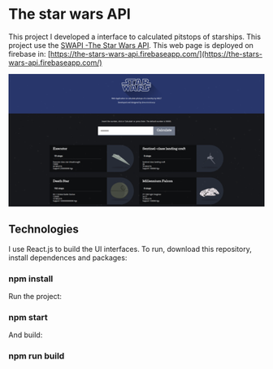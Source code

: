 # The star wars API

This project I developed a interface to calculated pitstops of starships. This project use the [SWAPI -The Star Wars API](https://swapi.co/). This web page is deployed on firebase in: [https://the-stars-wars-api.firebaseapp.com/](https://the-stars-wars-api.firebaseapp.com/)

![Image web app](https://github.com/marialuisacp/the-star-wars-api/blob/master/webapp.png)

## Technologies

I use React.js to build the UI interfaces. To run, download this repository, install dependences and packages:

### npm install

Run the project: 

### npm start

And build:

### npm run build
